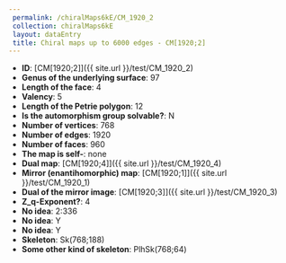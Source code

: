 ```yaml
--- 
 permalink: /chiralMaps6kE/CM_1920_2 
 collection: chiralMaps6kE
 layout: dataEntry
 title: Chiral maps up to 6000 edges - CM[1920;2]
---
```


- **ID**: [CM[1920;2]]({{ site.url }}/test/CM_1920_2)
- **Genus of the underlying surface**: 97
- **Length of the face**: 4
- **Valency**: 5
- **Length of the Petrie polygon**: 12
- **Is the automorphism group solvable?**: N
- **Number of vertices**: 768
- **Number of edges**: 1920
- **Number of faces**: 960
- **The map is self-**: none
- **Dual map**: [CM[1920;4]]({{ site.url }}/test/CM_1920_4)
- **Mirror (enantihomorphic) map**: [CM[1920;1]]({{ site.url }}/test/CM_1920_1)
- **Dual of the mirror image**: [CM[1920;3]]({{ site.url }}/test/CM_1920_3)
- **Z_q-Exponent?**: 4
- **No idea**:  2:336
- **No idea**: Y
- **No idea**: Y
- **Skeleton**: Sk(768;188)
- **Some other kind of skeleton**: PlhSk(768;64)
